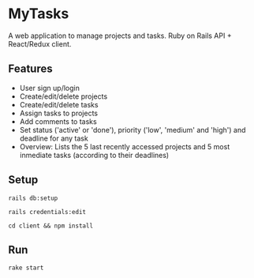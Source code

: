 # MyTasks
A web application to manage projects and tasks. Ruby on Rails API + React/Redux client.

## Features
* User sign up/login
* Create/edit/delete projects
* Create/edit/delete tasks
* Assign tasks to projects
* Add comments to tasks
* Set status ('active' or 'done'), priority ('low', 'medium' and 'high') and deadline for any task
* Overview: Lists the 5 last recently accessed projects and 5 most inmediate tasks (according to their deadlines)

## Setup
`rails db:setup`

`rails credentials:edit`

`cd client && npm install`


## Run

`rake start`
